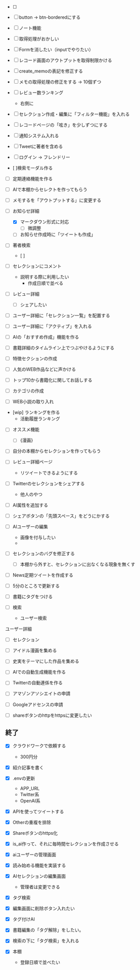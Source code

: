 - [ ] 

- [ ] button -> btn-borderedにする

- [ ] ノート機能

- [ ] 取得処理がおかしい
- [ ] Formを消したい（inputでやりたい）

- [ ] レコード画面のアウトプットを取得制限かける

- [ ] create_memoの表記を修正する

- [ ] メモの取得処理の修正をする -> 10個ずつ

- [ ] レビュー数ランキング
  - 右側に

- [ ] セレクション作成・編集に「フィルター機能」を入れる

- [ ] レコードページの「呟き」を少しずつにする

- [ ] 通知システム入れる

- [ ] Tweetに著者を含める

- [ ] ログイン -> フレンドリー

- [ ]検索モーダル作る

- [ ] 定期連絡機能を作る
- [ ] AIで本棚からセレクトを作ってもらう

- [ ] メモするを「アウトプットする」に変更する

- [ ] お知らせ詳細
  - [x] マークダウン形式に対応
    - [ ] 微調整
  - [ ] お知らせ作成時に「ツイートも作成」

- [ ] 著者検索
  - [ ] 

- [ ] セレクションにコメント
  - 説明する際に利用したい
    - 作成日順で並べる



- [ ] レビュー詳細
  - [ ] シェアしたい

- [ ] ユーザー詳細に「セレクション一覧」を配置する

- [ ] ユーザー詳細に「アクティブ」を入れる


- [ ] AIの「おすすめ作成」機能を作る
- [ ] 書籍詳細のタイムライン上でつぶやけるようにする
- [ ] 特徴セクションの作成
- [ ] 人気のWEB作品などに声かける

- [ ] トップ10から書籍化に関してお話しする



- [ ] カテゴリの作成
- [ ] WEB小説の取り入れ
- [wip] ランキングを作る
  - 活動履歴ランキング
- [ ] オススメ機能
  - [ ] {漫画}


- [ ] 自分の本棚からセレクションを作ってもらう



- [ ] レビュー詳細ページ
  - リツイートできるようにする

- [ ] Twitterのセレクションをシェアする
  - 他人のやつ
- [ ] AI属性を追加する

- [ ] シェアボタンの「先頭スペース」をどうにかする

- [ ] AIユーザーの編集
  - 画像を付与したい
  - 

- [ ] セレクションのバグを修正する
  - [ ] 本棚から外すと、セレクションに出なくなる現象を無くす
- [ ] News定期ツイートを作成する
- [ ] 5分のところで更新する
- [ ] 書籍にタグをつける

- [ ] 検索
  - ユーザー検索


ユーザー詳細
- [ ] セレクション



- [ ] アイドル漫画を集める
- [ ] 史実をテーマにした作品を集める


- [ ] AIでの自動生成機能を作る
- [ ] Twitterの自動連係を作る



- [ ] アマゾンアソシエイトの申請
- [ ] Googleアドセンスの申請

- [ ] shareボタンのhttpをhttpsに変更したい


## 終了
- [x] クラウドワークで依頼する
  - 300円分
- [x] 紹介記事を書く
- [x] .envの更新
  - APP_URL
  - Twitter系
  - OpenAI系
- [x] APIを使ってツイートする
- [x] Otherの重複を排除
- [x] Shareボタンのhttps化

- [x] is_ai作って、それに毎時間セレクションを作成させる
- [x] aiユーザーの管理画面
- [x] 読み始める機能を実装する
- [x] AIセレクションの編集画面
  - 管理者は変更できる
- [x] タグ検索
- [x] 編集画面に削除ボタン入れたい
- [x] タグ付けAI
- [x] 書籍編集の「タグ解除」をしたい。
- [x] 検索の下に「タグ検索」を入れる
- [x] 本棚
  - 登録日順で並べたい
